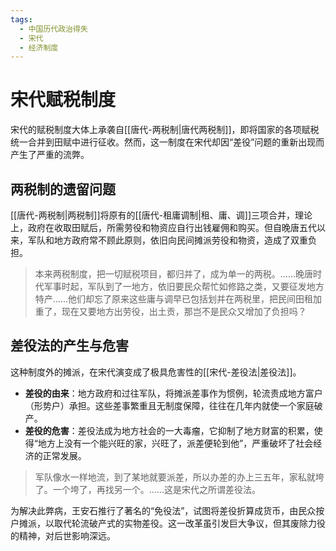 ```yaml
---
tags:
  - 中国历代政治得失
  - 宋代
  - 经济制度
---
```


# 宋代赋税制度

宋代的赋税制度大体上承袭自[[唐代-两税制|唐代两税制]]，即将国家的各项赋税统一合并到田赋中进行征收。然而，这一制度在宋代却因“差役”问题的重新出现而产生了严重的流弊。

## 两税制的遗留问题

[[唐代-两税制|两税制]]将原有的[[唐代-租庸调制|租、庸、调]]三项合并，理论上，政府在收取田赋后，所需劳役和物资应自行出钱雇佣和购买。但自晚唐五代以来，军队和地方政府常不顾此原则，依旧向民间摊派劳役和物资，造成了双重负担。

> 本来两税制度，把一切赋税项目，都归并了，成为单一的两税。……晚唐时代军事时起，军队到了一地方，依旧要民众帮忙如修路之类，又要征发地方特产……他们却忘了原来这些庸与调早已包括划并在两税里，把民间田租加重了，现在又要地方出劳役，出土贡，那岂不是民众又增加了负担吗？

## 差役法的产生与危害

这种制度外的摊派，在宋代演变成了极具危害性的[[宋代-差役法|差役法]]。

- **差役的由来**：地方政府和过往军队，将摊派差事作为惯例，轮流责成地方富户（形势户）承担。这些差事繁重且无制度保障，往往在几年内就使一个家庭破产。
- **差役的危害**：差役法成为地方社会的一大毒瘤，它抑制了地方财富的积累，使得“地方上没有一个能兴旺的家，兴旺了，派差便轮到他”，严重破坏了社会经济的正常发展。

> 军队像水一样地流，到了某地就要派差，所以办差的办上三五年，家私就垮了。一个垮了，再找另一个。……这是宋代之所谓差役法。

为解决此弊病，王安石推行了著名的“免役法”，试图将差役折算成货币，由民众按户摊派，以取代轮流破产式的实物差役。这一改革虽引发巨大争议，但其废除力役的精神，对后世影响深远。

